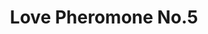 --- 
title: "Love Pheromone No.5"
publishdate: "2019-5-26T16:48:46+02:00"
src: "https://365manga.net/manga/love-pheromone-no-5"
image: "https://data.365manga.net/images/thumbnails/19208-love-pheromone-no-5.jpg"
description: "4-koma manga about a girl who is obsessed with sniffing her new classmate."
---